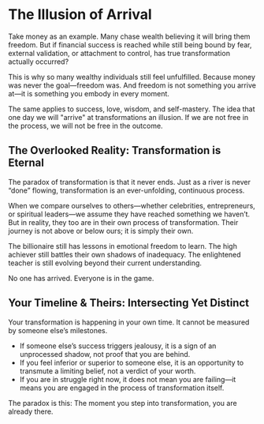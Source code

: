 # The Illusion of Arrival


Take money as an example. Many chase wealth believing it will bring them freedom. But if financial success is reached while still being bound by fear, external validation, or attachment to control, has true transformation actually occurred?

This is why so many wealthy individuals still feel unfulfilled. Because money was never the goal—freedom was. And freedom is not something you arrive at—it is something you embody in every moment.

The same applies to success, love, wisdom, and self-mastery. The idea that one day we will "arrive" at transformations an illusion. If we are not free in the process, we will not be free in the outcome.


## The Overlooked Reality: Transformation is Eternal


The paradox of transformation is that it never ends. Just as a river is never “done” flowing, transformation is an ever-unfolding, continuous process.

When we compare ourselves to others—whether celebrities, entrepreneurs, or spiritual leaders—we assume they have reached something we haven’t. But in reality, they too are in their own process of transformation. Their journey is not above or below ours; it is simply their own.

The billionaire still has lessons in emotional freedom to learn.
The high achiever still battles their own shadows of inadequacy.
The enlightened teacher is still evolving beyond their current understanding.

No one has arrived. Everyone is in the game.


## Your Timeline & Theirs: Intersecting Yet Distinct


Your transformation is happening in your own time. It cannot be measured by someone else’s milestones.

- If someone else’s success triggers jealousy, it is a sign of an unprocessed shadow, not proof that you are behind.
- If you feel inferior or superior to someone else, it is an opportunity to transmute a limiting belief, not a verdict of your worth.
- If you are in struggle right now, it does not mean you are failing—it means you are engaged in the process of transformation itself.

The paradox is this: The moment you step into transformation, you are already there.
